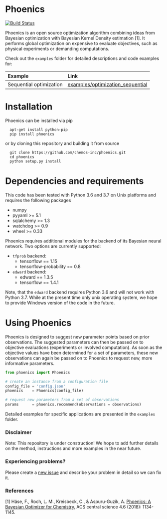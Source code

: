 # Phoenics

[![Build Status](https://travis-ci.com/FlorianHase/phoenics.svg?token=rULvnKYmWdFF3JqQBVVW&branch=master)](https://travis-ci.com/FlorianHase/phoenics)

Phoenics is an open source optimization algorithm combining ideas from Bayesian optimization with Bayesian Kernel Density estimation [1]. It performs global optimization on expensive to evaluate objectives, such as physical experiments or demanding computations.

Check out the `examples` folder for detailed descriptions and code examples for:

| Example | Link |
|:--------|:-----|
| Sequential optimization           |  [examples/optimization_sequential](https://github.com/chemos-inc/phoenics/tree/master/examples/optimization_sequential)  |


# Installation

Phoenics can be installed via pip
```
  apt-get install python-pip
  pip install phoenics
```

or by cloning this repository and building it from source
```
  git clone https://github.com/chemos-inc/phoenics.git
  cd phoenics
  python setup.py install
```

# Dependencies and requirements

This code has been tested with Python 3.6 and 3.7 on Unix platforms and requires the following packages
* numpy
* pyyaml >= 5.1
* sqlalchemy >= 1.3
* watchdog >= 0.9
* wheel >= 0.33

Phoenics requires additional modules for the backend of its Bayesian neural network. Two options are currently supported:
* `tfprob` backend:
  * tensorflow == 1.15
  * tensorflow-probability == 0.8
* `edward` backend:
  * edward == 1.3.5
  * tensorflow == 1.4.1

Note, that the `edward` backend requires Python 3.6 and will not work with Python 3.7.  While at the present time only unix operating system, we hope to provide Windows version of the code in the future.


# Using Phoenics

Phoenics is designed to suggest new parameter points based on prior observations. The suggested parameters can then be passed on to objective evaluations (experiments or involved computation). As soon as the objective values have been determined for a set of parameters, these new observations can again be passed on to Phoenics to request new, more informative parameters.

```python
from phoenics import Phoenics

# create an instance from a configuration file
config_file = 'config.json'
phoenics    = Phoenics(config_file)

# request new parameters from a set of observations
params      = phoenics.recommend(observations = observations)
```
Detailed examples for specific applications are presented in the `examples` folder.

### Disclaimer

Note: This repository is under construction! We hope to add further details on the method, instructions and more examples in the near future.

### Experiencing problems?

Please create a [new issue](https://github.com/chemos-inc/phoenics/issues/new/choose) and describe your problem in detail so we can fix it.

### References

[1] Häse, F., Roch, L. M., Kreisbeck, C., & Aspuru-Guzik, A. [Phoenics: A Bayesian Optimizer for Chemistry.](https://pubs.acs.org/doi/abs/10.1021/acscentsci.8b00307) ACS central science 4.6 (2018): 1134-1145.
